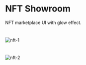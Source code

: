# NFT Showroom

NFT marketplace UI with glow effect.

#
![nft-1](https://user-images.githubusercontent.com/83041330/195091264-c6179674-7e36-4aa6-bd97-151fafaa281c.png)

#
![nft-2](https://user-images.githubusercontent.com/83041330/195091310-5fcb4944-31c4-4e8b-ad76-b1bb8d5bacd1.png)

